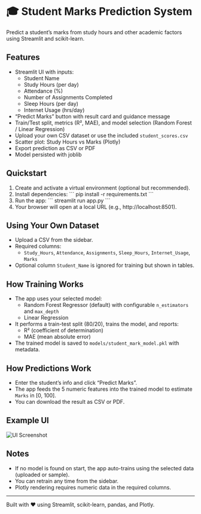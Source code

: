 # 🎓 Student Marks Prediction System

Predict a student’s marks from study hours and other academic factors using Streamlit and scikit-learn.

## Features
- Streamlit UI with inputs:
  - Student Name
  - Study Hours (per day)
  - Attendance (%)
  - Number of Assignments Completed
  - Sleep Hours (per day)
  - Internet Usage (hrs/day)
- “Predict Marks” button with result card and guidance message
- Train/Test split, metrics (R², MAE), and model selection (Random Forest / Linear Regression)
- Upload your own CSV dataset or use the included `student_scores.csv`
- Scatter plot: Study Hours vs Marks (Plotly)
- Export prediction as CSV or PDF
- Model persisted with joblib

## Quickstart
1. Create and activate a virtual environment (optional but recommended).
2. Install dependencies:
   \`\`\`
   pip install -r requirements.txt
   \`\`\`
3. Run the app:
   \`\`\`
   streamlit run app.py
   \`\`\`
4. Your browser will open at a local URL (e.g., http://localhost:8501).

## Using Your Own Dataset
- Upload a CSV from the sidebar.
- Required columns:
  - `Study_Hours`, `Attendance`, `Assignments`, `Sleep_Hours`, `Internet_Usage`, `Marks`
- Optional column `Student_Name` is ignored for training but shown in tables.

## How Training Works
- The app uses your selected model:
  - Random Forest Regressor (default) with configurable `n_estimators` and `max_depth`
  - Linear Regression
- It performs a train-test split (80/20), trains the model, and reports:
  - R² (coefficient of determination)
  - MAE (mean absolute error)
- The trained model is saved to `models/student_mark_model.pkl` with metadata.

## How Predictions Work
- Enter the student’s info and click “Predict Marks”.
- The app feeds the 5 numeric features into the trained model to estimate `Marks` in [0, 100].
- You can download the result as CSV or PDF.

## Example UI
![UI Screenshot](assets/ui-screenshot.jpg)

## Notes
- If no model is found on start, the app auto-trains using the selected data (uploaded or sample).
- You can retrain any time from the sidebar.
- Plotly rendering requires numeric data in the required columns.

---
Built with ❤️ using Streamlit, scikit-learn, pandas, and Plotly.
